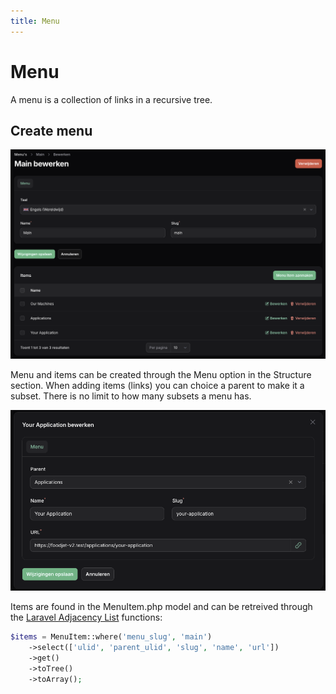 ```yaml
---
title: Menu
---
```


# Menu

A menu is a collection of links in a recursive tree.

## Create menu

![Menu](menu.png)

Menu and items can be created through the Menu option in the Structure section. When adding items (links) you can choice a parent to make it a subset. There is no limit to how many subsets a menu has.

![Items](menu-item.png)

Items are found in the MenuItem.php model and can be retreived through the [Laravel Adjacency List](https://github.com/staudenmeir/laravel-adjacency-list) functions:

```php
$items = MenuItem::where('menu_slug', 'main')
    ->select(['ulid', 'parent_ulid', 'slug', 'name', 'url'])
    ->get()
    ->toTree()
    ->toArray();
```
